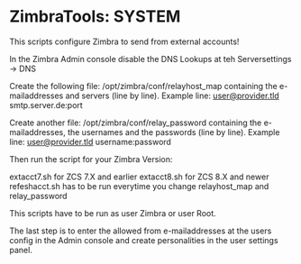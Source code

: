 ZimbraTools: SYSTEM
===========

This scripts configure Zimbra to send from external accounts!

In the Zimbra Admin console disable the DNS Lookups at teh Serversettings -> DNS

Create the following file:
/opt/zimbra/conf/relayhost_map
containing the e-mailaddresses and servers (line by line). 
Example line:
user@provider.tld smtp.server.de:port

Create another file:
/opt/zimbra/conf/relay_password
containing the e-mailaddresses, the usernames and the passwords (line by line).
Example line:
user@provider.tld username:password

Then run the script for your Zimbra Version:

extacct7.sh for ZCS 7.X and earlier
extacct8.sh for ZCS 8.X and newer
refeshacct.sh has to be run everytime you change relayhost_map and relay_password

This scripts have to be run as user Zimbra or user Root.

The last step is to enter the allowed from e-mailaddresses at the users config in the Admin console 
and create personalities in the user settings panel.
